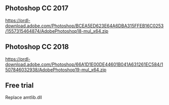 
Photoshop CC 2017
---
https://prdl-download.adobe.com/Photoshop/BCEA5ED623E64A6DBA315FFEB16C0253/1557315464874/AdobePhotoshop18-mul_x64.zip

Photoshop CC 2018
---
https://prdl-download.adobe.com/Photoshop/66A1D1E00DE44601B041A631261EC584/1507846032938/AdobePhotoshop19-mul_x64.zip

Free trial
---
Replace amtlib.dll
